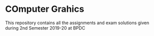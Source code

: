 # COmputer Grahics
This repository contains all the assignments and exam solutions given during 2nd Semester 2019-20 at BPDC
